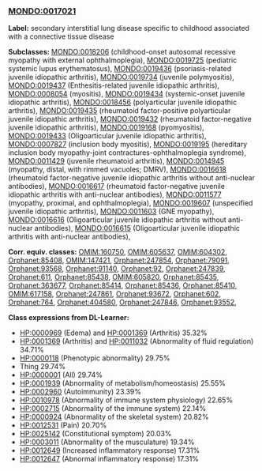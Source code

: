
### [MONDO:0017021](http://purl.obolibrary.org/obo/MONDO_0017021)
**Label:** secondary interstitial lung disease specific to childhood associated with a connective tissue disease

**Subclasses:** [MONDO:0018206](http://purl.obolibrary.org/obo/MONDO_0018206) (childhood-onset autosomal recessive myopathy with external ophthalmoplegia), [MONDO:0019725](http://purl.obolibrary.org/obo/MONDO_0019725) (pediatric systemic lupus erythematosus), [MONDO:0019436](http://purl.obolibrary.org/obo/MONDO_0019436) (psoriasis-related juvenile idiopathic arthritis), [MONDO:0019734](http://purl.obolibrary.org/obo/MONDO_0019734) (juvenile polymyositis), [MONDO:0019437](http://purl.obolibrary.org/obo/MONDO_0019437) (Enthesitis-related juvenile idiopathic arthritis), [MONDO:0008054](http://purl.obolibrary.org/obo/MONDO_0008054) (myositis), [MONDO:0019434](http://purl.obolibrary.org/obo/MONDO_0019434) (systemic-onset juvenile idiopathic arthritis), [MONDO:0018456](http://purl.obolibrary.org/obo/MONDO_0018456) (polyarticular juvenile idiopathic arthritis), [MONDO:0019435](http://purl.obolibrary.org/obo/MONDO_0019435) (rheumatoid factor-positive polyarticular juvenile idiopathic arthritis), [MONDO:0019432](http://purl.obolibrary.org/obo/MONDO_0019432) (rheumatoid factor-negative juvenile idiopathic arthritis), [MONDO:0019168](http://purl.obolibrary.org/obo/MONDO_0019168) (pyomyositis), [MONDO:0019433](http://purl.obolibrary.org/obo/MONDO_0019433) (Oligoarticular juvenile idiopathic arthritis), [MONDO:0007827](http://purl.obolibrary.org/obo/MONDO_0007827) (inclusion body myositis), [MONDO:0019195](http://purl.obolibrary.org/obo/MONDO_0019195) (hereditary inclusion body myopathy-joint contractures-ophthalmoplegia syndrome), [MONDO:0011429](http://purl.obolibrary.org/obo/MONDO_0011429) (juvenile rheumatoid arthritis), [MONDO:0014945](http://purl.obolibrary.org/obo/MONDO_0014945) (myopathy, distal, with rimmed vacuoles; DMRV), [MONDO:0016618](http://purl.obolibrary.org/obo/MONDO_0016618) (rheumatoid factor-negative juvenile idiopathic arthritis without anti-nuclear antibodies), [MONDO:0016617](http://purl.obolibrary.org/obo/MONDO_0016617) (rheumatoid factor-negative juvenile idiopathic arthritis with anti-nuclear antibodies), [MONDO:0011577](http://purl.obolibrary.org/obo/MONDO_0011577) (myopathy, proximal, and ophthalmoplegia), [MONDO:0019607](http://purl.obolibrary.org/obo/MONDO_0019607) (unspecified juvenile idiopathic arthritis), [MONDO:0011603](http://purl.obolibrary.org/obo/MONDO_0011603) (GNE myopathy), [MONDO:0016616](http://purl.obolibrary.org/obo/MONDO_0016616) (Oligoarticular juvenile idiopathic arthritis without anti-nuclear antibodies), [MONDO:0016615](http://purl.obolibrary.org/obo/MONDO_0016615) (Oligoarticular juvenile idiopathic arthritis with anti-nuclear antibodies), 

**Corr. equiv. classes:** [OMIM:160750](http://purl.obolibrary.org/obo/OMIM_160750), [OMIM:605637](http://purl.obolibrary.org/obo/OMIM_605637), [OMIM:604302](http://purl.obolibrary.org/obo/OMIM_604302), [Orphanet:85408](http://www.orpha.net/ORDO/Orphanet_85408), [OMIM:147421](http://purl.obolibrary.org/obo/OMIM_147421), [Orphanet:247854](http://www.orpha.net/ORDO/Orphanet_247854), [Orphanet:79091](http://www.orpha.net/ORDO/Orphanet_79091), [Orphanet:93568](http://www.orpha.net/ORDO/Orphanet_93568), [Orphanet:91140](http://www.orpha.net/ORDO/Orphanet_91140), [Orphanet:92](http://www.orpha.net/ORDO/Orphanet_92), [Orphanet:247839](http://www.orpha.net/ORDO/Orphanet_247839), [Orphanet:611](http://www.orpha.net/ORDO/Orphanet_611), [Orphanet:85438](http://www.orpha.net/ORDO/Orphanet_85438), [OMIM:605820](http://purl.obolibrary.org/obo/OMIM_605820), [Orphanet:85435](http://www.orpha.net/ORDO/Orphanet_85435), [Orphanet:363677](http://www.orpha.net/ORDO/Orphanet_363677), [Orphanet:85414](http://www.orpha.net/ORDO/Orphanet_85414), [Orphanet:85436](http://www.orpha.net/ORDO/Orphanet_85436), [Orphanet:85410](http://www.orpha.net/ORDO/Orphanet_85410), [OMIM:617158](http://purl.obolibrary.org/obo/OMIM_617158), [Orphanet:247861](http://www.orpha.net/ORDO/Orphanet_247861), [Orphanet:93672](http://www.orpha.net/ORDO/Orphanet_93672), [Orphanet:602](http://www.orpha.net/ORDO/Orphanet_602), [Orphanet:764](http://www.orpha.net/ORDO/Orphanet_764), [Orphanet:404580](http://www.orpha.net/ORDO/Orphanet_404580), [Orphanet:247846](http://www.orpha.net/ORDO/Orphanet_247846), [Orphanet:93552](http://www.orpha.net/ORDO/Orphanet_93552), 

**Class expressions from DL-Learner:**

- [HP:0000969](http://purl.obolibrary.org/obo/HP_0000969) (Edema) and [HP:0001369](http://purl.obolibrary.org/obo/HP_0001369) (Arthritis) 35.32%
- [HP:0001369](http://purl.obolibrary.org/obo/HP_0001369) (Arthritis) and [HP:0011032](http://purl.obolibrary.org/obo/HP_0011032) (Abnormality of fluid regulation) 34.71%
- [HP:0000118](http://purl.obolibrary.org/obo/HP_0000118) (Phenotypic abnormality) 29.75%
- Thing 29.74%
- [HP:0000001](http://purl.obolibrary.org/obo/HP_0000001) (All) 29.74%
- [HP:0001939](http://purl.obolibrary.org/obo/HP_0001939) (Abnormality of metabolism/homeostasis) 25.55%
- [HP:0002960](http://purl.obolibrary.org/obo/HP_0002960) (Autoimmunity) 23.39%
- [HP:0010978](http://purl.obolibrary.org/obo/HP_0010978) (Abnormality of immune system physiology) 22.65%
- [HP:0002715](http://purl.obolibrary.org/obo/HP_0002715) (Abnormality of the immune system) 22.14%
- [HP:0000924](http://purl.obolibrary.org/obo/HP_0000924) (Abnormality of the skeletal system) 20.82%
- [HP:0012531](http://purl.obolibrary.org/obo/HP_0012531) (Pain) 20.70%
- [HP:0025142](http://purl.obolibrary.org/obo/HP_0025142) (Constitutional symptom) 20.03%
- [HP:0003011](http://purl.obolibrary.org/obo/HP_0003011) (Abnormality of the musculature) 19.34%
- [HP:0012649](http://purl.obolibrary.org/obo/HP_0012649) (Increased inflammatory response) 17.31%
- [HP:0012647](http://purl.obolibrary.org/obo/HP_0012647) (Abnormal inflammatory response) 17.31%


